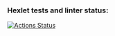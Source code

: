 ### Hexlet tests and linter status:
[![Actions Status](https://github.com/Maxencio/layout-designer-project-58/workflows/hexlet-check/badge.svg)](https://github.com/Maxencio/layout-designer-project-58/actions)